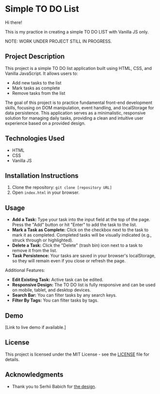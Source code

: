 # Simple TO DO List

Hi there!

This is my practice in creating a simple TO DO LIST with Vanilla JS only.

NOTE: WORK UNDER PROJECT STILL IN PROGRESS.

## Project Description
This project is a simple TO DO list application built using HTML, CSS, and Vanilla JavaScript. It allows users to:

- Add new tasks to the list
- Mark tasks as complete
- Remove tasks from the list

The goal of this project is to practice fundamental front-end development skills, focusing on DOM manipulation, event handling, and localStorage for data persistence. This application serves as a minimalistic, responsive solution for managing daily tasks, providing a clean and intuitive user experience based on a provided design.

## Technologies Used
- HTML
- CSS
- Vanilla JS

## Installation Instructions
1. Clone the repository: `git clone [repository URL]`
2. Open `index.html` in your browser.

## Usage

- **Add a Task:** Type your task into the input field at the top of the page.
Press the "Add" button or hit "Enter" to add the task to the list.
- **Mark a Task as Complete:** Click on the checkbox next to the task to mark it as completed.
Completed tasks will be visually indicated (e.g., struck through or highlighted).
- **Delete a Task:** Click the "Delete" (trash bin) icon next to a task to remove it from the list.
- **Task Persistence:** Your tasks are saved in your browser's localStorage, so they will remain even if you close or refresh the page.

Additional Features:
- **Edit Existing Task:** Active task can be edited.
- **Responsive Design:** The TO DO list is fully responsive and can be used on mobile, tablet, and desktop devices.
- **Search Bar:** You can filter tasks by any search keys.
- **Filter By Tags:** You can filter tasks by tags.

## Demo
[Link to live demo if available.]

## License
This project is licensed under the MIT License - see the [LICENSE](./LICENSE) file for details.

## Acknowledgments
- Thank you to Serhii Babich for [the design](https://www.figma.com/design/zPLqBMQ3eK4egEWt9icc2C/%D0%97%D0%B0%D0%B2%D0%B4%D0%B0%D0%BD%D0%BD%D1%8F-%D0%BD%D0%B0-%D0%BB%D0%B0%D0%B9%D0%B2%D0%BA%D0%BE%D0%B4%D0%B8%D0%BD%D0%B3?node-id=2-25&node-type=frame&t=zlaokxcAatMgu0vz-0).
